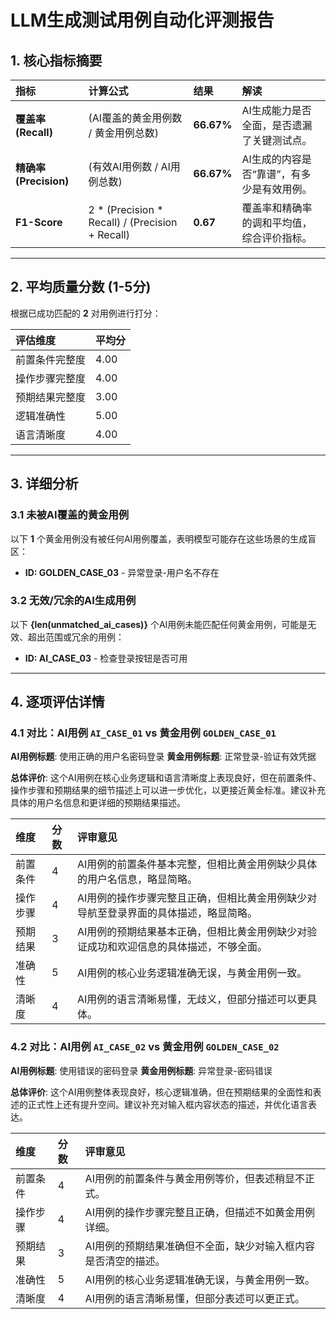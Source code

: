 
# LLM生成测试用例自动化评测报告

## 1. 核心指标摘要

| 指标 | 计算公式 | 结果 | 解读 |
| :--- | :--- | :--- | :--- |
| **覆盖率 (Recall)** | (AI覆盖的黄金用例数 / 黄金用例总数) | **66.67%** | AI生成能力是否全面，是否遗漏了关键测试点。 |
| **精确率 (Precision)** | (有效AI用例数 / AI用例总数) | **66.67%** | AI生成的内容是否“靠谱”，有多少是有效用例。 |
| **F1-Score** | 2 * (Precision * Recall) / (Precision + Recall) | **0.67** | 覆盖率和精确率的调和平均值，综合评价指标。 |

---

## 2. 平均质量分数 (1-5分)

根据已成功匹配的 **2** 对用例进行打分：

| 评估维度 | 平均分 |
| :--- | :--- |
| 前置条件完整度 | 4.00 |
| 操作步骤完整度 | 4.00 |
| 预期结果完整度 | 3.00 |
| 逻辑准确性 | 5.00 |
| 语言清晰度 | 4.00 |

---

## 3. 详细分析

### 3.1 未被AI覆盖的黄金用例

以下 **1** 个黄金用例没有被任何AI用例覆盖，表明模型可能存在这些场景的生成盲区：

- **ID: GOLDEN_CASE_03** - 异常登录-用户名不存在

### 3.2 无效/冗余的AI生成用例

以下 **{len(unmatched_ai_cases)}** 个AI用例未能匹配任何黄金用例，可能是无效、超出范围或冗余的用例：

- **ID: AI_CASE_03** - 检查登录按钮是否可用

---

## 4. 逐项评估详情


### 4.1 对比：AI用例 `AI_CASE_01` vs 黄金用例 `GOLDEN_CASE_01`

**AI用例标题**: 使用正确的用户名密码登录
**黄金用例标题**: 正常登录-验证有效凭据

**总体评价**: 这个AI用例在核心业务逻辑和语言清晰度上表现良好，但在前置条件、操作步骤和预期结果的细节描述上可以进一步优化，以更接近黄金标准。建议补充具体的用户名信息和更详细的预期结果描述。

| 维度 | 分数 | 评审意见 |
| :--- | :--- | :--- |
| 前置条件 | 4 | AI用例的前置条件基本完整，但相比黄金用例缺少具体的用户名信息，略显简略。 |
| 操作步骤 | 4 | AI用例的操作步骤完整且正确，但相比黄金用例缺少对导航至登录界面的具体描述，略显简略。 |
| 预期结果 | 3 | AI用例的预期结果基本正确，但相比黄金用例缺少对验证成功和欢迎信息的具体描述，不够全面。 |
| 准确性 | 5 | AI用例的核心业务逻辑准确无误，与黄金用例一致。 |
| 清晰度 | 4 | AI用例的语言清晰易懂，无歧义，但部分描述可以更具体。 |


### 4.2 对比：AI用例 `AI_CASE_02` vs 黄金用例 `GOLDEN_CASE_02`

**AI用例标题**: 使用错误的密码登录
**黄金用例标题**: 异常登录-密码错误

**总体评价**: 这个AI用例整体表现良好，核心逻辑准确，但在预期结果的全面性和表述的正式性上还有提升空间。建议补充对输入框内容状态的描述，并优化语言表达。

| 维度 | 分数 | 评审意见 |
| :--- | :--- | :--- |
| 前置条件 | 4 | AI用例的前置条件与黄金用例等价，但表述稍显不正式。 |
| 操作步骤 | 4 | AI用例的操作步骤完整且正确，但描述不如黄金用例详细。 |
| 预期结果 | 3 | AI用例的预期结果准确但不全面，缺少对输入框内容是否清空的描述。 |
| 准确性 | 5 | AI用例的核心业务逻辑准确无误，与黄金用例一致。 |
| 清晰度 | 4 | AI用例的语言清晰易懂，但部分表述可以更正式。 |

